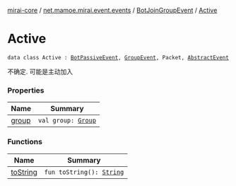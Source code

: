 [mirai-core](../../../index.md) / [net.mamoe.mirai.event.events](../../index.md) / [BotJoinGroupEvent](../index.md) / [Active](./index.md)

# Active

`data class Active : `[`BotPassiveEvent`](../../-bot-passive-event.md)`, `[`GroupEvent`](../../-group-event/index.md)`, Packet, `[`AbstractEvent`](../../../net.mamoe.mirai.event/-abstract-event/index.md)

不确定. 可能是主动加入

### Properties

| Name | Summary |
|---|---|
| [group](group.md) | `val group: `[`Group`](../../../net.mamoe.mirai.contact/-group/index.md) |

### Functions

| Name | Summary |
|---|---|
| [toString](to-string.md) | `fun toString(): `[`String`](https://kotlinlang.org/api/latest/jvm/stdlib/kotlin/-string/index.html) |
